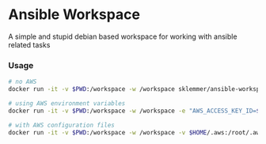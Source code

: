 Ansible Workspace
=================

A simple and stupid debian based workspace for working with ansible related tasks


### Usage
```bash
# no AWS
docker run -it -v $PWD:/workspace -w /workspace sklemmer/ansible-workspace /bin/bash

# using AWS environment variables
docker run -it -v $PWD:/workspace -w /workspace -e "AWS_ACCESS_KEY_ID=${AWS_ACCESS_KEY_ID}" -e "AWS_SECRET_ACCESS_KEY=${AWS_SECRET_ACCESS_KEY}" -e "AWS_DEFAULT_REGION=us-east-2" sklemmer/ansible-workspace /bin/bash

# with AWS configuration files
docker run -it -v $PWD:/workspace -w /workspace -v $HOME/.aws:/root/.aws:ro sklemmer/ansible-workspace /bin/bash
```